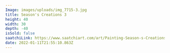 ```yaml
---
Image: images/uploads/img_7715-3.jpg
title: Season's Creations 3
height: 40
width: 30
depth: -40
isSold: false
saatchiLink: https://www.saatchiart.com/art/Painting-Season-s-Creations-3/189576/8913811/view
date: 2022-01-11T21:55:10.863Z
---
```

